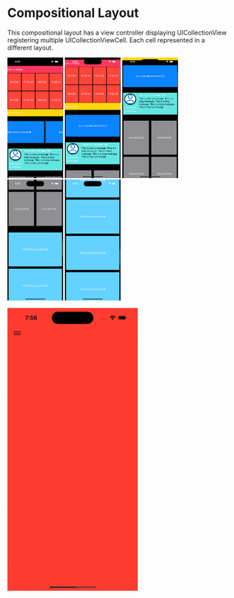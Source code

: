 # Compositional Layout
This compositional layout has a view controller displaying  UICollectionView registering multiple UICollectionViewCell. Each cell represented in a different layout.

<img src="/Assets/ss1.png" width=25% height=25%>


<img src="/Assets/ss2.png" width=25% height=25%>


<img src="/Assets/ss3.png" width=25% height=25%>


<img src="/Assets/ss4.png" width=25% height=25%>


<img src="/Assets/ss5.png" width=25% height=25%> 


![](/Assets/gif1.gif)
